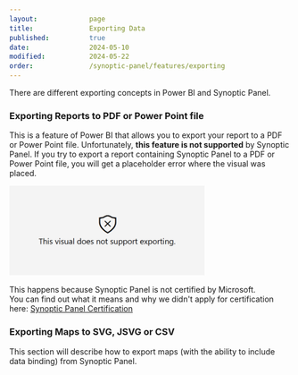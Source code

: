 ```yaml
---
layout:             page
title:              Exporting Data
published:          true
date:               2024-05-10
modified:           2024-05-22
order:              /synoptic-panel/features/exporting
---
```


There are different exporting concepts in Power BI and Synoptic Panel.

### Exporting Reports to PDF or Power Point file

This is a feature of Power BI that allows you to export your report to a PDF or Power Point file. Unfortunately, **this feature is not supported** by Synoptic Panel. If you try to export a report containing Synoptic Panel to a PDF or Power Point file, you will get a placeholder error where the visual was placed.

<img src="../../issues/images/not-support-exporting.png" width="350">

This happens because Synoptic Panel is not certified by Microsoft.  
You can find out what it means and why we didn't apply for certification here: [Synoptic Panel Certification](../security.md#certification)

### Exporting Maps to SVG, JSVG or CSV

<todo visible>
    This section will describe how to export maps (with the ability to include data binding) from Synoptic Panel.
</todo>